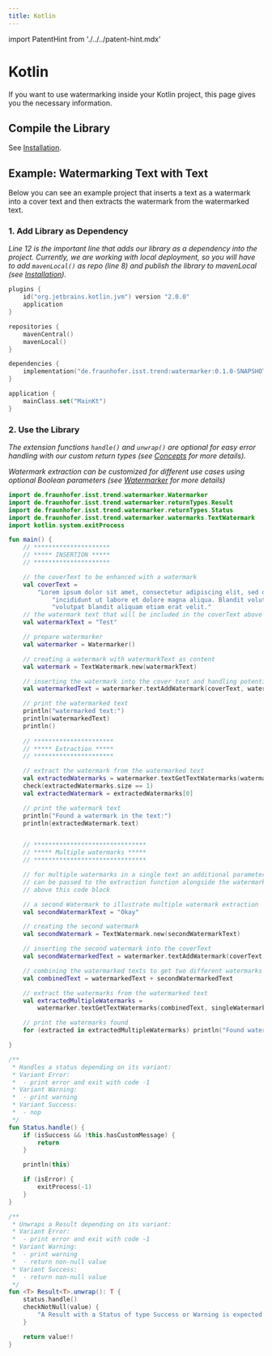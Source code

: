 ```yaml
---
title: Kotlin
---
```


<!--
 Copyright (c) 2024 Fraunhofer-Gesellschaft zur Förderung der angewandten Forschung e.V.

 This work is licensed under the Fraunhofer License (on the basis of the MIT license)
 that can be found in the LICENSE file.
-->

import PatentHint from './../../patent-hint.mdx'

<PatentHint components={props.components} />

# Kotlin
If you want to use watermarking inside your Kotlin project, this page gives you the necessary
information.

## Compile the Library
See [Installation](../installation).

## Example: Watermarking Text with Text
Below you can see an example project that inserts a text as a watermark into a cover text and then
extracts the watermark from the watermarked text.

### 1. Add Library as Dependency
*Line 12 is the important line that adds our library as a dependency into the project. Currently, we
are working with local deployment, so you will have to add `mavenLocal()` as repo (line 8) and
publish the library to mavenLocal (see [Installation](../installation)).*
```kt title="build.gradle.kts" showLineNumbers
plugins {
    id("org.jetbrains.kotlin.jvm") version "2.0.0"
    application
}

repositories {
    mavenCentral()
    mavenLocal()
}

dependencies {
    implementation("de.fraunhofer.isst.trend:watermarker:0.1.0-SNAPSHOT")
}

application {
    mainClass.set("MainKt")
}
```

### 2. Use the Library
*The extension functions `handle()` and `unwrap()` are optional for easy error handling with our
custom return types (see [Concepts](../../../development/watermarker/concepts/#error-handling-1)
for more details).*

*Watermark extraction can be customized for different use cases using optional Boolean parameters
(see [Watermarker](../index/#extraction-customization) for more details)*

```kt title="src/main/kotlin/Main.kt" showLineNumbers
import de.fraunhofer.isst.trend.watermarker.Watermarker
import de.fraunhofer.isst.trend.watermarker.returnTypes.Result
import de.fraunhofer.isst.trend.watermarker.returnTypes.Status
import de.fraunhofer.isst.trend.watermarker.watermarks.TextWatermark
import kotlin.system.exitProcess

fun main() {
    // *********************
    // ***** INSERTION *****
    // *********************

    // the coverText to be enhanced with a watermark
    val coverText =
        "Lorem ipsum dolor sit amet, consectetur adipiscing elit, sed do eiusmod tempor " +
            "incididunt ut labore et dolore magna aliqua. Blandit volutpat maecenas " +
            "volutpat blandit aliquam etiam erat velit."
    // the watermark text that will be included in the coverText above
    val watermarkText = "Test"

    // prepare watermarker
    val watermarker = Watermarker()

    // creating a watermark with watermarkText as content
    val watermark = TextWatermark.new(watermarkText)

    // inserting the watermark into the cover text and handling potential errors and warnings
    val watermarkedText = watermarker.textAddWatermark(coverText, watermark).unwrap()

    // print the watermarked text
    println("watermarked text:")
    println(watermarkedText)
    println()
    
    // **********************
    // ***** Extraction *****
    // **********************

    // extract the watermark from the watermarked text
    val extractedWatermarks = watermarker.textGetTextWatermarks(watermarkedText).unwrap()
    check(extractedWatermarks.size == 1)
    val extractedWatermark = extractedWatermarks[0]

    // print the watermark text
    println("Found a watermark in the text:")
    println(extractedWatermark.text)


    // *******************************
    // ***** Multiple watermarks *****
    // *******************************

    // for multiple watermarks in a single text an additional parameter 'singleWatermark = false'
    // can be passed to the extraction function alongside the watermarked text, details are linked 
    // above this code block 

    // a second Watermark to illustrate multiple watermark extraction
    val secondWatermarkText = "Okay"

    // creating the second watermark
    val secondWatermark = TextWatermark.new(secondWatermarkText)

    // inserting the second watermark into the coverText
    val secondWatermarkedText = watermarker.textAddWatermark(coverText, secondWatermark).unwrap()

    // combining the watermarked texts to get two different watermarks in one Text
    val combinedText = watermarkedText + secondWatermarkedText

    // extract the watermarks from the watermarked text
    val extractedMultipleWatermarks =
        watermarker.textGetTextWatermarks(combinedText, singleWatermark = false).unwrap()

    // print the watermarks found
    for (extracted in extractedMultipleWatermarks) println("Found watermark: $extracted")

}

/**
 * Handles a status depending on its variant:
 * Variant Error:
 *  - print error and exit with code -1
 * Variant Warning:
 *  - print warning
 * Variant Success:
 *  - nop
 */
fun Status.handle() {
    if (isSuccess && !this.hasCustomMessage) {
        return
    }

    println(this)

    if (isError) {
        exitProcess(-1)
    }
}

/**
 * Unwraps a Result depending on its variant:
 * Variant Error:
 *  - print error and exit with code -1
 * Variant Warning:
 *  - print warning
 *  - return non-null value
 * Variant Success:
 *  - return non-null value
 */
fun <T> Result<T>.unwrap(): T {
    status.handle()
    checkNotNull(value) {
        "A Result with a Status of type Success or Warning is expected to have a value"
    }

    return value!!
}
```
